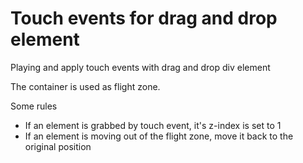 # Touch events for drag and drop element
Playing and apply touch events with drag and drop div element

The container is used as flight zone. 

Some rules
- If an element is grabbed by touch event, it's z-index is set to 1
- If an element is moving out of the flight zone, move it back to the original position
